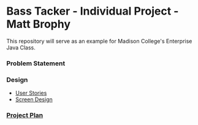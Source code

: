 # Bass Tacker - Individual Project - Matt Brophy

This repository will serve as an example for Madison College's Enterprise Java Class. 

### Problem Statement

### Design

* [User Stories](designDocuments/userStories.md)
* [Screen Design](designDocuments/siteDesign)

### [Project Plan](ProjectPlan.md)
